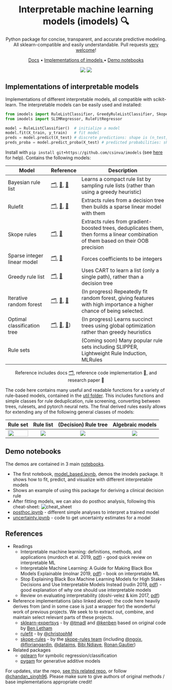<h1 align="center"> Interpretable machine learning models (imodels) 🔍</h1>
<p align="center"> Python package for concise, transparent, and accurate predictive modeling. All sklearn-compatible and easily understandable. Pull requests <a href="https://github.com/csinva/imodels/blob/master/docs/contributing.md">very welcome</a>!
</p>


<p align="center">
  <a href="https://csinva.github.io/imodels/">Docs</a> •
  <a href="#implementations-of-interpretable-models"> Implementations of imodels </a> •
  <a href="#demo-notebooks">Demo notebooks</a>
</p>

<p align="center">
  <img src="https://img.shields.io/badge/License-MIT-yellow.svg">
  <a href="https://github.com/csinva/imodels/actions"><img src="https://github.com/csinva/imodels/workflows/tests/badge.svg"></a>
</p>  


## Implementations of interpretable models

Implementations of different interpretable models, all compatible with scikit-learn. The interpretable models can be easily used and installed:

```python
from imodels import RuleListClassifier, GreedyRuleListClassifier, SkopeRulesClassifier, IRFClassifier
from imodels import SLIMRegressor, RuleFitRegressor

model = RuleListClassifier()  # initialize a model
model.fit(X_train, y_train)   # fit model
preds = model.predict(X_test) # discrete predictions: shape is (n_test, 1)
preds_proba = model.predict_proba(X_test) # predicted probabilities: shape is (n_test, n_classes)
```

Install with `pip install git+https://github.com/csinva/imodels` (see [here](https://github.com/csinva/imodels/blob/master/docs/troubleshooting.md) for help). Contains the following models:

| Model                       | Reference                                                    | Description                                                  |
| --------------------------- | ------------------------------------------------------------ | ------------------------------------------------------------ |
| Bayesian rule list          | [🗂️](https://csinva.io/imodels/bayesian_rule_list/RuleListClassifier.html), [🔗](https://github.com/tmadl/sklearn-expertsys), [📄](https://arxiv.org/abs/1602.08610) | Learns a compact rule list by sampling rule lists (rather than using a greedy heuristic) |
| Rulefit                     | [🗂️](https://csinva.io/imodels/rule_fit.html), [🔗](https://github.com/christophM/rulefit), [📄](http://statweb.stanford.edu/~jhf/ftp/RuleFit.pdf) | Extracts rules from a decision tree then builds a sparse linear model with them |
| Skope rules                 | [🗂️](https://csinva.io/imodels/skope_rules.html), [🔗](https://github.com/scikit-learn-contrib/skope-rules) | Extracts rules from gradient-boosted trees, deduplicates them, then forms a linear combination of them based on their OOB precision |
| Sparse integer linear model | [🗂️](https://csinva.io/imodels/slim.html), [📄](https://link.springer.com/article/10.1007/s10994-015-5528-6) | Forces coefficients to be integers                           |
| Greedy rule list            | [🗂️](https://csinva.io/imodels/greedy_rule_list.html), [🔗](https://medium.com/@penggongting/implementing-decision-tree-from-scratch-in-python-c732e7c69aea) | Uses CART to learn a list (only a single path), rather than a decision tree |
| Iterative random forest     | [🗂️](https://csinva.io/imodels/iterative_random_forest/iterative_random_forest.html), [🔗](https://github.com/Yu-Group/iterative-Random-Forest), [📄](https://www.pnas.org/content/115/8/1943) | (In progress) Repeatedly fit random forest, giving features with high importance a higher chance of being selected. |
| Optimal classification tree | [🗂️](https://csinva.io/imodels/optimal_classification_tree/index.html), [🔗](https://github.com/pan5431333/pyoptree), [📄](https://link.springer.com/article/10.1007/s10994-017-5633-9)) | (In progress) Learns succinct trees using global optimization rather than greedy heuristics |
| Rule sets                   |                                                              | (Coming soon) Many popular rule sets including SLIPPER, Lightweight Rule Induction, MLRules |
<p align="center">
Reference includes docs <a href="https://csinva.io/imodels/">🗂️</a>, reference code implementation 🔗, and research paper 📄
</p>


The code here contains many useful and readable functions for a variety of rule-based models, contained in the [util folder](https://csinva.io/imodels/util/index.html). This includes functions and simple classes for rule deduplication, rule screening, converting between trees, rulesets, and pytorch neural nets. The final derived rules easily allows for extending any of the following general classes of models:

|           Rule set            |        Rule list        |  (Decision) Rule tree   |        Algebraic models        |
| :---------------------------: | :---------------------: | :---------------------: | :----------------------------: |
| <img src="https://csinva.io/imodels/rule_set.jpg" width="100%"> | <img src="https://csinva.io/imodels/rule_list.jpg"> | <img src="https://csinva.io/imodels/rule_tree.jpg"> | <img src="https://csinva.io/imodels/algebraic_models.jpg"> |

## Demo notebooks
The demos are contained in 3 main [notebooks](notebooks).

- The first notebook, [model_based.ipynb](notebooks/1_model_based.ipynb), demos the imodels package. It shows how to fit, predict, and visualize with different interpretable models
- Shows an example of using this package for deriving a clinical decision rule
- After fitting models, we can also do posthoc analysis, following this cheat-sheet:
  ![cheat_sheet](https://csinva.github.io/imodels/cheat_sheet.png)     
- [posthoc.ipynb](notebooks/2_posthoc.ipynb) - different simple analyses to interpret a trained model
- [uncertainty.ipynb](notebooks/3_uncertainty.ipynb) - code to get uncertainty estimates for a model

## References
- Readings
    - Interpretable machine learning: definitions, methods, and applications (murdoch et al. 2019, [pdf](https://arxiv.org/pdf/1901.04592.pdf)) - good quick review on interpretable ML
    - Interpretable Machine Learning: A Guide for Making Black Box Models Explainable (molnar 2019, [pdf](https://christophm.github.io/interpretable-ml-book/)) - book on interpretable ML
    - Stop Explaining Black Box Machine Learning Models for High Stakes Decisions and Use Interpretable Models Instead (rudin 2019, [pdf](https://arxiv.org/pdf/1811.10154.pdf)) - good explanation of why one should use interpretable models 
    - Review on evaluating interpretability (doshi-velez & kim 2017, [pdf](https://arxiv.org/pdf/1702.08608.pdf))
- Reference implementations (also linked above): the code here heavily derives from (and in some case is just a wrapper for) the wonderful work of previous projects. We seek to to extract out, combine, and maintain select relevant parts of these projects.
    - [sklearn-expertsys](https://github.com/tmadl/sklearn-expertsys) - by [@tmadl](https://github.com/tmadl) and [@kenben](https://github.com/kenben) based on original code by [Ben Letham](http://lethalletham.com/)
    - [rulefit](https://github.com/christophM/rulefit) - by [@christophM](https://github.com/christophM)
    - [skope-rules](https://github.com/scikit-learn-contrib/skope-rules) - by the [skope-rules team](https://github.com/scikit-learn-contrib/skope-rules/blob/master/AUTHORS.rst) (including [@ngoix](https://github.com/ngoix), [@floriangardin](https://github.com/floriangardin), [@datajms](https://github.com/datajms), [Bibi Ndiaye](), [Ronan Gautier]())
- Related packages
    - [gplearn](https://github.com/trevorstephens/gplearn/tree/ad57cb18caafdb02cca861aea712f1bf3ed5016e) for symbolic regression/classification
    - [pygam](https://github.com/dswah/pyGAM) for generative additive models

For updates, star the repo, [see this related repo](https://github.com/csinva/csinva.github.io), or follow [@chandan_singh96](https://twitter.com/chandan_singh96). Please make sure to give authors of original methods / base implementations appropriate credit!

